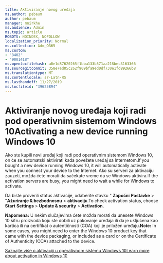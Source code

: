 ```yaml
---
title: Aktiviranje novog uređaja
ms.author: pebaum
author: pebaum
manager: mnirkhe
ms.audience: Admin
ms.topic: article
ROBOTS: NOINDEX, NOFOLLOW
localization_priority: Normal
ms.collection: Adm_O365
ms.custom:
- "3402"
- "9001418"
ms.openlocfilehash: a0e1d87620265f1bba133b571aa218bec3163366
ms.sourcegitcommit: 358e7ed05c262f909bfa9ed0df730e1fd89266b8
ms.translationtype: MT
ms.contentlocale: sr-Latn-RS
ms.lasthandoff: 11/27/2019
ms.locfileid: "39625894"
---
```

# <a name="activating-a-new-device-running-windows-10"></a><span data-ttu-id="56285-102">Aktiviranje novog uređaja koji radi pod operativnim sistemom Windows 10</span><span class="sxs-lookup"><span data-stu-id="56285-102">Activating a new device running Windows 10</span></span>

<span data-ttu-id="56285-103">Ako ste kupili novi uređaj koji radi pod operativnim sistemom Windows 10, on će se automatski aktivirati kada povežete uređaj sa Internetom.</span><span class="sxs-lookup"><span data-stu-id="56285-103">If you bought a new device running Windows 10, it will automatically activate when you connect your device to the Internet.</span></span> <span data-ttu-id="56285-104">Ako su serveri za aktivaciju zauzeti, možda ćete morati da sačekate vreme da se Windows aktivira.</span><span class="sxs-lookup"><span data-stu-id="56285-104">If the activation servers are busy, you might need to wait a while for Windows to activate.</span></span>

<span data-ttu-id="56285-105">Da biste proverili status aktivacije, odaberite stavku " **Započni** **Postavke** > "**Ažuriranje & bezbednosnu** > **aktivaciju**.</span><span class="sxs-lookup"><span data-stu-id="56285-105">To check activation status, choose **Start** **Settings** > **Update & security** > **Activation**.</span></span>

<span data-ttu-id="56285-106">**Napomena:** U nekim slučajevima ćete možda morati da unesete Windows 10 šifru proizvoda koju ste dobili uz pakovanje uređaja ili da je uključena kao kartica ili na certifikat o autentičnosti (COA) koji je priložen uređaju.</span><span class="sxs-lookup"><span data-stu-id="56285-106">**Note:** In some cases, you might need to enter the Windows 10 product key that came with the device packaging, or included as a card or on the Certificate of Authenticity (COA) attached to the device.</span></span>

[<span data-ttu-id="56285-107">Saznajte više o aktivaciji u operativnom sistemu Windows 10</span><span class="sxs-lookup"><span data-stu-id="56285-107">Learn more about activation in Windows 10</span></span>](https://support.microsoft.com/help/12440)